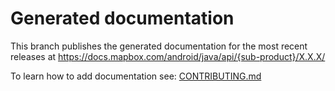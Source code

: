 # Generated documentation

This branch publishes the generated documentation for the most recent releases at https://docs.mapbox.com/android/java/api/{sub-product}/X.X.X/

To learn how to add documentation see: [CONTRIBUTING.md](https://github.com/mapbox/mapbox-java/blob/master/CONTRIBUTING.md)
